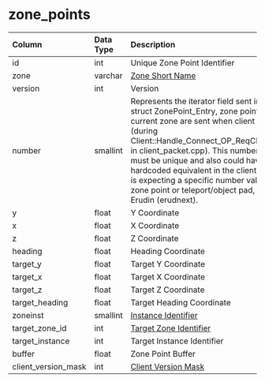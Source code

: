 # zone\_points

| Column | Data Type | Description |
| :--- | :--- | :--- |
| id | int | Unique Zone Point Identifier |
| zone | varchar | [Zone Short Name](https://eqemu.gitbook.io/server/categories/zones/zone-list) |
| version | int | Version |
| number | smallint | Represents the iterator field sent in the struct ZonePoint\_Entry, zone points for the current zone are sent when client zones in \(during Client::Handle\_Connect\_OP\_ReqClientSpawn in client\_packet.cpp\).  This number field must be unique and also could have a hardcoded equivalent in the client, eg. client is expecting a specific number value for a zone point or teleport/object pad, such as in Erudin \(erudnext\). |
| y | float | Y Coordinate |
| x | float | X Coordinate |
| z | float | Z Coordinate |
| heading | float | Heading Coordinate |
| target\_y | float | Target Y Coordinate |
| target\_x | float | Target X Coordinate |
| target\_z | float | Target Z Coordinate |
| target\_heading | float | Target Heading Coordinate |
| zoneinst | smallint | [Instance Identifier](https://github.com/EQEmu/docs-db-schema/tree/e0eb157dbf5563b03c0faf391abc87ec69239f4a/docs/categories/zone/instance_list.d) |
| target\_zone\_id | int | [Target Zone Identifier](https://eqemu.gitbook.io/server/categories/zones/zone-list) |
| target\_instance | int | Target Instance Identifier |
| buffer | float | Zone Point Buffer |
| client\_version\_mask | int | [Client Version Mask](https://eqemu.gitbook.io/server/categories/player/client-version-bitmasks) |

